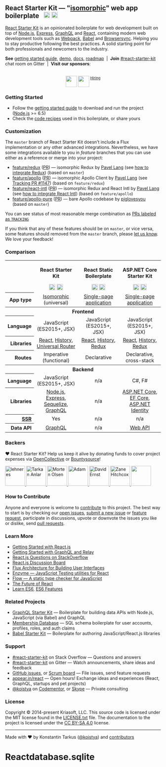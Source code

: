 ## React Starter Kit — "[isomorphic](http://nerds.airbnb.com/isomorphic-javascript-future-web-apps/)" web app boilerplate &nbsp; <a href="https://github.com/kriasoft/react-starter-kit/stargazers"><img src="https://img.shields.io/github/stars/kriasoft/react-starter-kit.svg?style=social&label=Star&maxAge=3600" height="20"></a> <a href="https://twitter.com/ReactStarter"><img src="https://img.shields.io/twitter/follow/ReactStarter.svg?style=social&label=Follow&maxAge=3600" height="20"></a>

[React Starter Kit](https://www.reactstarterkit.com) is an opinionated boilerplate for web
development built on top of [Node.js](https://nodejs.org/),
[Express](http://expressjs.com/), [GraphQL](http://graphql.org/) and
[React](https://facebook.github.io/react/), containing modern web development
tools such as [Webpack](http://webpack.github.io/), [Babel](http://babeljs.io/)
and [Browsersync](http://www.browsersync.io/). Helping you to stay productive
following the best practices. A solid starting point for both professionals
and newcomers to the industry.

**See** [getting started guide](./docs/getting-started.md), [demo][demo],
[docs](https://github.com/kriasoft/react-starter-kit/tree/master/docs),
[roadmap](https://github.com/kriasoft/react-starter-kit/projects/1) &nbsp;|&nbsp;
**Join** [#react-starter-kit][chat] chat room on Gitter &nbsp;|&nbsp;
**Visit our sponsors**:<br><br>

<p align="center" align="top">
  <a href="https://rollbar.com/?utm_source=reactstartkit(github)&amp;utm_medium=link&amp;utm_campaign=reactstartkit(github)"><img src="https://koistya.github.io/files/rollbar-362x72.png" height="36" align="top" /></a>
  <a href="https://x-team.com/hire-react-developers/?utm_source=reactstarterkit&amp;utm_medium=github-link&amp;utm_campaign=reactstarterkit-june"><img src="https://koistya.github.io/files/xteam-255x72.png" height="36" align="top" /></a>
  <sup><a href="https://x-team.com/join/?utm_source=reactstarterkit&utm_medium=github-link&utm_campaign=reactstarterkit-june">Hiring</a></sup>
</p>

### Getting Started

- Follow the [getting started guide](./docs/getting-started.md) to download and run the project
  ([Node.js](https://nodejs.org/) >= 6.5)
- Check the [code recipes](./docs/recipes) used in this boilerplate, or share yours

### Customization

The `master` branch of React Starter Kit doesn't include a Flux implementation or any other
advanced integrations. Nevertheless, we have some integrations available to you in _feature_
branches that you can use either as a reference or merge into your project:

- [feature/redux](https://github.com/kriasoft/react-starter-kit/tree/feature/redux) ([PR](https://github.com/kriasoft/react-starter-kit/pull/1084))
  — isomorphic Redux by [Pavel Lang](https://github.com/langpavel)
  (see [how to integrate Redux](./docs/recipes/how-to-integrate-redux.md)) (based on `master`)
- [feature/apollo](https://github.com/kriasoft/react-starter-kit/tree/feature/apollo) ([PR](https://github.com/kriasoft/react-starter-kit/pull/1147))
  — isomorphic Apollo Client by [Pavel Lang](https://github.com/langpavel)
  (see [Tracking PR #1147](https://github.com/kriasoft/react-starter-kit/pull/1147)) (based on `feature/redux`)
- [feature/react-intl](https://github.com/kriasoft/react-starter-kit/tree/feature/react-intl) ([PR](https://github.com/kriasoft/react-starter-kit/pull/1135))
  — isomorphic Redux and React Intl by [Pavel Lang](https://github.com/langpavel)
  (see [how to integrate React Intl](./docs/recipes/how-to-integrate-react-intl.md)) (based on `feature/apollo`)
- [feature/apollo-pure](https://github.com/kriasoft/react-starter-kit/tree/feature/apollo-pure) ([PR](https://github.com/kriasoft/react-starter-kit/pull/1664))
  — bare Apollo codebase by [piglovesyou](https://github.com/piglovesyou) (based on `master`)

You can see status of most reasonable merge combination as [PRs labeled as `TRACKING`](https://github.com/kriasoft/react-starter-kit/labels/TRACKING)

If you think that any of these features should be on `master`, or vice versa, some features should
removed from the `master` branch, please [let us know](https://gitter.im/kriasoft/react-starter-kit).
We love your feedback!

### Comparison

<table width="100%">
  <tr>
    <th>&nbsp;</th>
    <th>
      <p>React Starter Kit</p>
      <a href="https://github.com/kriasoft/react-starter-kit"><img src="https://img.shields.io/github/stars/kriasoft/react-starter-kit.svg?style=social&label=~react-starter-kit" height="20"></a>
      <a href="https://twitter.com/ReactStarter"><img src="https://img.shields.io/twitter/follow/ReactStarter.svg?style=social&label=@ReactStarter" height="20"></a>
    </th>
    <th>
      <p>React Static Boilerplate</p>
      <a href="https://github.com/kriasoft/react-static-boilerplate"><img src="https://img.shields.io/github/stars/kriasoft/react-static-boilerplate.svg?style=social&label=~react-static-boilerplate" height="20"></a>
      <a href="https://twitter.com/ReactStatic"><img src="https://img.shields.io/twitter/follow/ReactStatic.svg?style=social&label=@ReactStatic" height="20"></a>
    </th>
    <th>
      <p>ASP.NET Core Starter Kit</p>
      <a href="https://github.com/kriasoft/aspnet-starter-kit"><img src="https://img.shields.io/github/stars/kriasoft/aspnet-starter-kit.svg?style=social&label=~aspnet-starter-kit" height="20"></a>
      <a href="https://twitter.com/dotnetreact"><img src="https://img.shields.io/twitter/follow/dotnetreact.svg?style=social&label=@dotnetreact" height="20"></a>
    </th>
  <tr>
  <tr>
    <th align="right">App type</th>
    <td align="center"><a href="http://nerds.airbnb.com/isomorphic-javascript-future-web-apps/">Isomorphic</a> (universal)</td>
    <td align="center"><a href="https://en.wikipedia.org/wiki/Single-page_application">Single-page application</a></td>
    <td align="center"><a href="https://en.wikipedia.org/wiki/Single-page_application">Single-page application</a></td>
  </tr>
  <tr>
    <th colspan="4">Frontend</th>
  <tr>
  <tr>
    <th align="right">Language</th>
    <td align="center">JavaScript (ES2015+, JSX)</td>
    <td align="center">JavaScript (ES2015+, JSX)</td>
    <td align="center">JavaScript (ES2015+, JSX)</td>
  </tr>
  <tr>
    <th align="right">Libraries</th>
    <td align="center">
      <a href="https://github.com/facebook/react">React</a>,
      <a href="https://github.com/ReactJSTraining/history">History</a>,
      <a href="https://github.com/kriasoft/universal-router">Universal Router</a>
    </td>
    <td align="center">
      <a href="https://github.com/facebook/react">React</a>,
      <a href="https://github.com/ReactJSTraining/history">History</a>,
      <a href="https://github.com/reactjs/redux">Redux</a>
    </td>
    <td align="center">
      <a href="https://github.com/facebook/react">React</a>,
      <a href="https://github.com/ReactJSTraining/history">History</a>,
      <a href="https://github.com/reactjs/redux">Redux</a>
    </td>
  </tr>
  <tr>
    <th align="right">Routes</th>
    <td align="center">Imperative (functional)</td>
    <td align="center">Declarative</td>
    <td align="center">Declarative, cross-stack</td>
  </tr>
  <tr>
    <th colspan="4">Backend</th>
  <tr>
  <tr>
    <th align="right">Language</th>
    <td align="center">JavaScript (ES2015+, JSX)</td>
    <td align="center">n/a</td>
    <td align="center">C#, F#</td>
  </tr>
  <tr>
    <th align="right">Libraries</th>
    <td align="center">
      <a href="https://nodejs.org">Node.js</a>,
      <a href="http://expressjs.com/">Express</a>,
      <a href="http://docs.sequelizejs.com/en/latest/">Sequelize</a>,<br>
      <a href="https://github.com/graphql/graphql-js">GraphQL</a></td>
    <td align="center">n/a</td>
    <td align="center">
      <a href="https://docs.asp.net/en/latest/">ASP.NET Core</a>,
      <a href="https://ef.readthedocs.io/en/latest/">EF Core</a>,<br>
      <a href="https://docs.asp.net/en/latest/security/authentication/identity.html">ASP.NET Identity</a>
    </td>
  </tr>
  <tr>
    <th align="right"><a href="https://www.quora.com/What-are-the-tradeoffs-of-client-side-rendering-vs-server-side-rendering">SSR</a></th>
    <td align="center">Yes</td>
    <td align="center">n/a</td>
    <td align="center">n/a</td>
  </tr>
  <tr>
    <th align="right">Data API</th>
    <td align="center"><a href="http://graphql.org/">GraphQL</a></td>
    <td align="center">n/a</td>
    <td align="center"><a href="https://docs.asp.net/en/latest/tutorials/first-web-api.html">Web API</a></td>
  </tr>
</table>

### Backers

♥ React Starter Kit? Help us keep it alive by donating funds to cover project
expenses via [OpenCollective](https://opencollective.com/react-starter-kit) or
[Bountysource](https://salt.bountysource.com/teams/react-starter-kit)!

<a href="http://www.nekst.me/" target="_blank" title="lehneres">
  <img src="https://github.com/lehneres.png?size=64" width="64" height="64" alt="lehneres">
</a>
<a href="http://www.vidpanel.com/" target="_blank" title="Tarkan Anlar">
  <img src="https://github.com/tarkanlar.png?size=64" width="64" height="64" alt="Tarkan Anlar">
</a>
<a href="https://morten.olsen.io/" target="_blank" title="Morten Olsen">
  <img src="https://github.com/mortenolsendk.png?size=64" width="64" height="64" alt="Morten Olsen">
</a>
<a href="https://twitter.com/adamthomann" target="_blank" title="Adam">
  <img src="https://github.com/athomann.png?size=64" width="64" height="64" alt="Adam">
</a>
<a href="http://dsernst.com/" target="_blank" title="David Ernst">
  <img src="https://github.com/dsernst.png?size=64" width="64" height="64" alt="David Ernst">
</a>
<a href="http://zanehitchcox.com/" target="_blank" title="Zane Hitchcox">
  <img src="https://github.com/zwhitchcox.png?size=64" width="64" height="64" alt="Zane Hitchcox">
</a>
<a href="https://opencollective.com/react-starter-kit" target="_blank">
  <img src="https://opencollective.com/static/images/become_backer.svg" width="64" height="64" alt="">
</a>

### How to Contribute

Anyone and everyone is welcome to [contribute](CONTRIBUTING.md) to this project. The best way to
start is by checking our [open issues](https://github.com/kriasoft/react-starter-kit/issues),
[submit a new issue](https://github.com/kriasoft/react-starter-kit/issues/new?labels=bug) or
[feature request](https://github.com/kriasoft/react-starter-kit/issues/new?labels=enhancement),
participate in discussions, upvote or downvote the issues you like or dislike, send [pull
requests](CONTRIBUTING.md#pull-requests).

### Learn More

- [Getting Started with React.js](http://facebook.github.io/react/)
- [Getting Started with GraphQL and Relay](https://quip.com/oLxzA1gTsJsE)
- [React.js Questions on StackOverflow](http://stackoverflow.com/questions/tagged/reactjs)
- [React.js Discussion Board](https://discuss.reactjs.org/)
- [Flux Architecture for Building User Interfaces](http://facebook.github.io/flux/)
- [Enzyme — JavaScript Testing utilities for React](http://airbnb.io/enzyme/)
- [Flow — A static type checker for JavaScript](http://flowtype.org/)
- [The Future of React](https://github.com/reactjs/react-future)
- [Learn ES6](https://babeljs.io/docs/learn-es6/), [ES6 Features](https://github.com/lukehoban/es6features#readme)

### Related Projects

- [GraphQL Starter Kit](https://github.com/kriasoft/graphql-starter-kit) — Boilerplate for building data APIs with Node.js, JavaScript (via Babel) and GraphQL
- [Membership Database](https://github.com/membership/membership.db) — SQL schema boilerplate for user accounts, profiles, roles, and auth claims
- [Babel Starter Kit](https://github.com/kriasoft/babel-starter-kit) — Boilerplate for authoring JavaScript/React.js libraries

### Support

- [#react-starter-kit](http://stackoverflow.com/questions/tagged/react-starter-kit) on Stack Overflow — Questions and answers
- [#react-starter-kit](https://gitter.im/kriasoft/react-starter-kit) on Gitter — Watch announcements, share ideas and feedback
- [GitHub issues](https://github.com/kriasoft/react-starter-kit/issues), or [Scrum board](https://waffle.io/kriasoft/react-starter-kit) — File issues, send feature requests
- [appear.in/react](https://appear.in/react) — Open hours! Exchange ideas and experiences (React, GraphQL, startups and pet projects)
- [@koistya](https://twitter.com/koistya) on [Codementor](https://www.codementor.io/koistya), or [Skype](http://hatscripts.com/addskype?koistya) — Private consulting

### License

Copyright © 2014-present Kriasoft, LLC. This source code is licensed under the MIT
license found in the [LICENSE.txt](https://github.com/kriasoft/react-starter-kit/blob/master/LICENSE.txt)
file. The documentation to the project is licensed under the
[CC BY-SA 4.0](http://creativecommons.org/licenses/by-sa/4.0/) license.

---

Made with ♥ by Konstantin Tarkus ([@koistya](https://twitter.com/koistya)) and [contributors](https://github.com/kriasoft/react-starter-kit/graphs/contributors)

[rsk]: https://www.reactstarterkit.com
[demo]: http://demo.reactstarterkit.com
[node]: https://nodejs.org
[chat]: https://gitter.im/kriasoft/react-starter-kit

# Reactdatabase.sqlite
